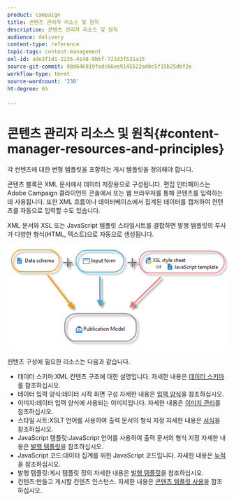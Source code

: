 ```yaml
---
product: campaign
title: 콘텐츠 관리자 리소스 및 원칙
description: 콘텐츠 관리자 리소스 및 원칙
audience: delivery
content-type: reference
topic-tags: content-management
exl-id: ade3f1d1-2235-4148-9b6f-721d3f521a15
source-git-commit: 98d646919fedc66ee9145522ad0c5f15b25dbf2e
workflow-type: tm+mt
source-wordcount: '238'
ht-degree: 6%

---
```


# 콘텐츠 관리자 리소스 및 원칙{#content-manager-resources-and-principles}

각 컨텐츠에 대한 변형 템플릿을 포함하는 게시 템플릿을 정의해야 합니다.

콘텐츠 블록은 XML 문서에서 데이터 저장용으로 구성됩니다. 편집 인터페이스는 Adobe Campaign 클라이언트 콘솔에서 또는 웹 브라우저를 통해 콘텐츠를 입력하는 데 사용됩니다. 또한 XML 흐름이나 데이터베이스에서 집계된 데이터를 캡처하여 컨텐츠를 자동으로 입력할 수도 있습니다.

XML 문서와 XSL 또는 JavaScript 템플릿 스타일시트를 결합하면 발행 템플릿의 투사가 다양한 형식(HTML, 텍스트)으로 자동으로 생성됩니다.

![](assets/d_ncs_content_process.png)

컨텐츠 구성에 필요한 리소스는 다음과 같습니다.

* 데이터 스키마:XML 컨텐츠 구조에 대한 설명입니다. 자세한 내용은 [데이터 스키마](../../delivery/using/data-schemas.md)를 참조하십시오.
* 데이터 입력 양식:데이터 시작 화면 구성 자세한 내용은 [입력 양식](../../delivery/using/input-forms.md)을 참조하십시오.
* 이미지:데이터 입력 양식에 사용되는 이미지입니다. 자세한 내용은 [이미지 관리](../../delivery/using/formatting.md#image-management)를 참조하십시오.
* 스타일 시트:XSLT 언어를 사용하여 출력 문서의 형식 지정 자세한 내용은 [서식](../../delivery/using/formatting.md)을 참조하십시오.
* JavaScript 템플릿:JavaScript 언어를 사용하여 출력 문서의 형식 지정 자세한 내용은 [발행 템플릿](../../delivery/using/publication-templates.md)을 참조하십시오.
* JavaScript 코드:데이터 집계를 위한 JavaScript 코드입니다. 자세한 내용은 [누적](../../delivery/using/publication-templates.md#aggregator)을 참조하십시오.
* 발행 템플릿:게시 템플릿 정의 자세한 내용은 [발행 템플릿](../../delivery/using/publication-templates.md)을 참조하십시오.
* 컨텐츠:만들고 게시할 컨텐츠 인스턴스. 자세한 내용은 [콘텐츠 템플릿 사용](../../delivery/using/using-a-content-template.md)을 참조하십시오.
